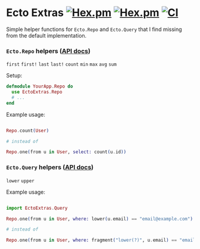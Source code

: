 # Ecto Extras [![Hex.pm](https://img.shields.io/hexpm/v/ecto_extras.svg)](https://hex.pm/packages/ecto_extras) [![Hex.pm](https://img.shields.io/hexpm/l/ecto_extras.svg)](https://github.com/pawurb/ecto_extras/blob/master/LICENSE) [![CI](https://github.com/pawurb/ecto_extras/workflows/CI/badge.svg)](https://github.com/pawurb/ecto_extras/actions)

Simple helper functions for `Ecto.Repo` and `Ecto.Query` that I find missing from the default implementation.

### `Ecto.Repo` helpers ([API docs](https://hexdocs.pm/ecto_extras/EctoExtras.Repo.html))

`first` `first!` `last` `last!` `count` `min` `max` `avg` `sum`

Setup:

```elixir
defmodule YourApp.Repo do
  use EctoExtras.Repo
  # ...
end
```

Example usage:

```elixir

Repo.count(User)

# instead of

Repo.one(from u in User, select: count(u.id))
```

### `Ecto.Query` helpers ([API docs](https://hexdocs.pm/ecto_extras/EctoExtras.Query.html))

`lower` `upper`

Example usage:

```elixir

import EctoExtras.Query

Repo.one(from u in User, where: lower(u.email) == "email@example.com")

# instead of

Repo.one(from u in User, where: fragment("lower(?)", u.email) == "email@example.com")

```

